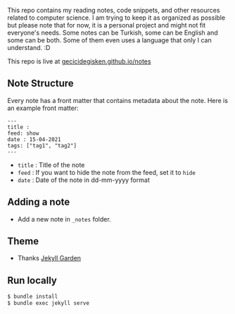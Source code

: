 This repo contains my reading notes, code snippets, and other resources related to computer science. I am trying to keep it as organized as possible but please note that for now, it is a personal project and might not fit everyone's needs. Some notes can be Turkish, some can be English and some can be both. Some of them even uses a language that only I can understand. :D

This repo is live at [gecicidegisken.github.io/notes](https://gecicidegisken.github.io/notes)

## Note Structure
Every note has a front matter that contains metadata about the note. Here is an example front matter:
```
---
title : 
feed: show
date : 15-04-2021
tags: ["tag1", "tag2"]
---
```

- `title` : Title of the note
- `feed` : If you want to hide the note from the feed, set it to `hide`
- `date` : Date of the note in dd-mm-yyyy format


## Adding a note
- Add a new note in `_notes` folder. 


## Theme 
-  Thanks [Jekyll Garden](https://jekyll-garden.github.io/)

## Run locally

```bash
$ bundle install
$ bundle exec jekyll serve
```
